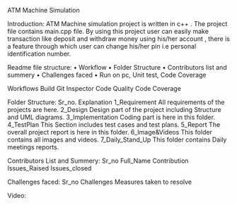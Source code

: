 
ATM Machine Simulation

Introduction:
       ATM Machine simulation project is written in c++ . The project file contains main.cpp file. By using this project user can easily make transaction like deposit and withdraw money using his/her account , there is a feature through which user can change his/her pin i.e personal identification number.

Readme file structure:
•	Workflow
•	Folder Structure
•	Contributors list and summery
•	Challenges faced
•	Run on pc, Unit test, Code Coverage

Workflows
        Build	      Git Inspector	      Code Quality	      Code Coverage
			

Folder Structure:
      Sr_no.	                                           Explanation
 1_Requirement	All requirements of the projects are here.
 2_Design	Design part of the project including Structure and UML diagrams.
 3_Implementation	Coding part is here in this folder.
 4_TestPlan	This Section includes test cases and test plans.
 5_Report	The overall project report is here in this folder.
 6_Image&Videos	This folder contains all images and videos.
 7_Daily_Stand_Up	This folder contains Daily meetings reports.

Contributors List and Summery:
Sr_no	  Full_Name	            Contribution	 Issues_Raised	 Issues_closed
				
				
				
				
				

Challenges faced:
      Sr_no	                      Challenges	    Measures taken to resolve
		

Video:


